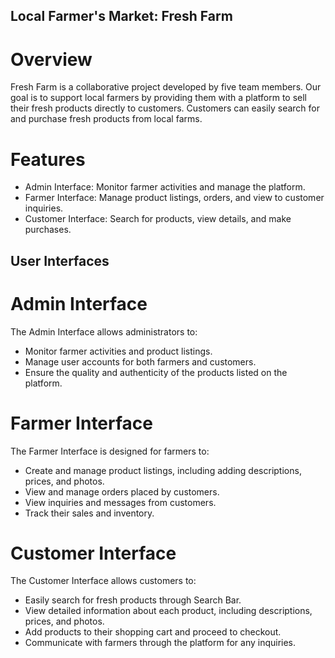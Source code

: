 ## Local Farmer's Market: Fresh Farm

# Overview
Fresh Farm is a collaborative project developed by five team members. Our goal 
is to support local farmers by providing them with a platform to sell their fresh
 products directly to customers. Customers can easily search for and purchase fresh
 products from local farms.

# Features
- Admin Interface: Monitor farmer activities and manage the platform.
- Farmer Interface: Manage product listings, orders, and view to customer inquiries.
- Customer Interface: Search for products, view details, and make purchases.


## User Interfaces

# Admin Interface

The Admin Interface allows administrators to:
- Monitor farmer activities and product listings.
- Manage user accounts for both farmers and customers.
- Ensure the quality and authenticity of the products listed on the platform.

# Farmer Interface

The Farmer Interface is designed for farmers to:
- Create and manage product listings, including adding descriptions, prices, and photos.
- View and manage orders placed by customers.
- View  inquiries and messages from customers.
- Track their sales and inventory.

# Customer Interface

The Customer Interface allows customers to:
- Easily search for fresh products through Search Bar.
- View detailed information about each product, including descriptions, prices, and photos.
- Add products to their shopping cart and proceed to checkout.
- Communicate with farmers through the platform for any inquiries.
